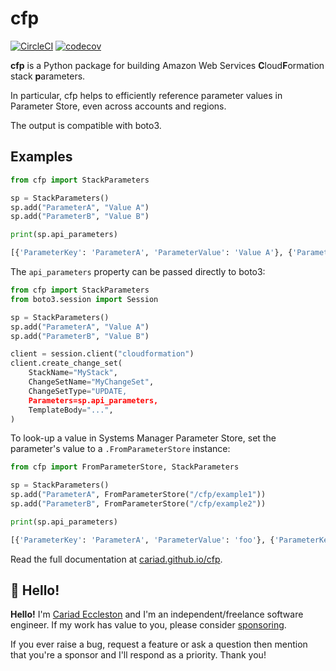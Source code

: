 # cfp

[![CircleCI](https://circleci.com/gh/cariad/cfp/tree/main.svg?style=shield)](https://circleci.com/gh/cariad/cfp/tree/main) [![codecov](https://codecov.io/gh/cariad/cfp/branch/main/graph/badge.svg?token=xyqHGoOyMM)](https://codecov.io/gh/cariad/cfp)

**cfp** is a Python package for building Amazon Web Services **C**loud**F**ormation stack **p**arameters.

In particular, cfp helps to efficiently reference parameter values in Parameter Store, even across accounts and regions.

The output is compatible with boto3.

## Examples

```python
from cfp import StackParameters

sp = StackParameters()
sp.add("ParameterA", "Value A")
sp.add("ParameterB", "Value B")

print(sp.api_parameters)
```

```python
[{'ParameterKey': 'ParameterA', 'ParameterValue': 'Value A'}, {'ParameterKey': 'ParameterB', 'ParameterValue': 'Value B'}]
```

The `api_parameters` property can be passed directly to boto3:

```python
from cfp import StackParameters
from boto3.session import Session

sp = StackParameters()
sp.add("ParameterA", "Value A")
sp.add("ParameterB", "Value B")

client = session.client("cloudformation")
client.create_change_set(
    StackName="MyStack",
    ChangeSetName="MyChangeSet",
    ChangeSetType="UPDATE,
    Parameters=sp.api_parameters,
    TemplateBody="...",
)
```

To look-up a value in Systems Manager Parameter Store, set the parameter's value to a `.FromParameterStore` instance:

```python
from cfp import FromParameterStore, StackParameters

sp = StackParameters()
sp.add("ParameterA", FromParameterStore("/cfp/example1"))
sp.add("ParameterB", FromParameterStore("/cfp/example2"))

print(sp.api_parameters)
```

```python
[{'ParameterKey': 'ParameterA', 'ParameterValue': 'foo'}, {'ParameterKey': 'ParameterB', 'ParameterValue': 'bar'}]
```

Read the full documentation at [cariad.github.io/cfp](https://cariad.github.io/cfp).

## 👋 Hello!

**Hello!** I'm [Cariad Eccleston](https://cariad.earth) and I'm an independent/freelance software engineer. If my work has value to you, please consider [sponsoring](https://github.com/sponsors/cariad/).

If you ever raise a bug, request a feature or ask a question then mention that you're a sponsor and I'll respond as a priority. Thank you!
